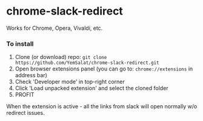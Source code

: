 # chrome-slack-redirect

Works for Chrome, Opera, Vivaldi, etc.

### To install

1) Clone (or download) repo: `git clone https://github.com/YemSalat/chrome-slack-redirect.git`  
2) Open browser extensions panel (you can go to: `chrome://extensions` in address bar)  
3) Check 'Developer mode' in top-right corner  
4) Click 'Load unpacked extension' and select the cloned folder  
5) PROFIT

When the extension is active - all the links from slack will open normally w/o redirect issues.
